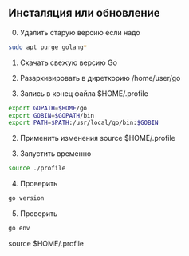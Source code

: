 ## Инсталяция или обновление

0. Удалить старую версию если надо
```sh
sudo apt purge golang*
```
1. Скачать свежую версию Go

2. Разархивировать в диреткорию
   /home/user/go  

2. Запись в конец файла $HOME/.profile
```sh
export GOPATH=$HOME/go
export GOBIN=$GOPATH/bin
export PATH=$PATH:/usr/local/go/bin:$GOBIN
```
2. Применить изменения
source $HOME/.profile


3. Запустить временно 
```sh
source ./profile
```
4. Проверить 
```sh
go version
```
5. Проверить 
```sh
go env
```


source $HOME/.profile
